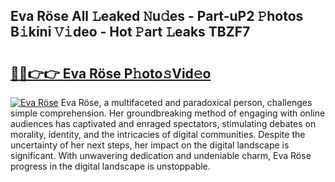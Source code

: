 ## Eva Röse All 𝙻eaked 𝙽u𝚍es - Part-uP2 𝙿hotos B𝚒kini 𝚅𝚒deo - Hot 𝙿art 𝙻eaks TBZF7

# <h2><a href="http://ld6eota.urlbe.top/?page=Eva+R%c3%b6se">🔗🔗👉👉 Eva Röse P𝚑oto𝚜Vid𝚎o</a></h2>

[![Eva Röse](https://i.imgur.com/eBuTRDB.gif)](http://ld6eota.urlbe.top/?page=Eva+R%c3%b6se)
Eva Röse, a multifaceted and paradoxical person, challenges simple comprehension. Her groundbreaking method of engaging with online audiences has captivated and enraged spectators, stimulating debates on morality, identity, and the intricacies of digital communities. Despite the uncertainty of her next steps, her impact on the digital landscape is significant. With unwavering dedication and undeniable charm, Eva Röse progress in the digital landscape is unstoppable.
